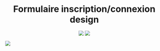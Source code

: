 <h1 align="center">Formulaire inscription/connexion design</h1>

 <p align="center"> 
<img src="https://img.shields.io/badge/html5-%23E34F26.svg?style=for-the-badge&logo=html5&logoColor=white" />
<img src="https://img.shields.io/badge/css3-%231572B6.svg?style=for-the-badge&logo=css3&logoColor=white" /> 
 </p>
<img src="https://github.com/Neelyaa/Slide_Form/assets/100840997/dbda4d76-b2e8-41eb-b476-15477c71955d" />

